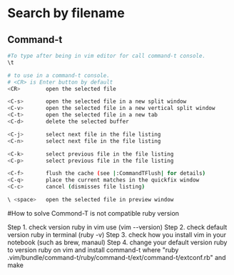 # Search by filename
## Command-t
```bash
#To type after being in vim editor for call command-t console.
\t  

# to use in a command-t console.
# <CR> is Enter button by default
<CR>        open the selected file 

<C-s>       open the selected file in a new split window
<C-v>       open the selected file in a new vertical split window
<C-t>       open the selected file in a new tab
<C-d>       delete the selected buffer

<C-j>       select next file in the file listing
<C-n>       select next file in the file listing

<C-k>       select previous file in the file listing
<C-p>       select previous file in the file listing

<C-f>       flush the cache (see |:CommandTFlush| for details)
<C-q>       place the current matches in the quickfix window
<C-c>       cancel (dismisses file listing)

\ <space>   open the selected file in preview window

```

#How to solve Commond-T is not compatible ruby version

Step 1. check version ruby in vim use (vim --version)
Step 2. check default version ruby in terminal (ruby -v)
Step 3. check how you install vim in your notebook (such as brew, manaul)
Step 4. change your default version ruby to version ruby on vim and install command-t where "ruby .vim/bundle/command-t/ruby/command-t/ext/command-t/extconf.rb" and make
